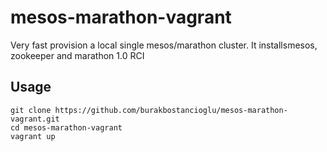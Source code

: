 # mesos-marathon-vagrant
Very fast provision a local single mesos/marathon cluster.
It installsmesos, zookeeper and marathon 1.0 RCI
## Usage 
```shell
git clone https://github.com/burakbostancioglu/mesos-marathon-vagrant.git
cd mesos-marathon-vagrant
vagrant up
